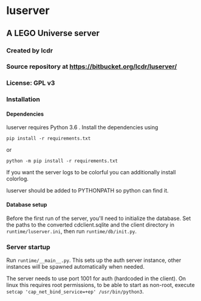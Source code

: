 # luserver
## A LEGO Universe server
### Created by lcdr
### Source repository at https://bitbucket.org/lcdr/luserver/
### License: GPL v3

### Installation
#### Dependencies
luserver requires Python 3.6 .
Install the dependencies using

	pip install -r requirements.txt

or

	python -m pip install -r requirements.txt

If you want the server logs to be colorful you can additionally install colorlog.

luserver should be added to PYTHONPATH so python can find it.

#### Database setup

Before the first run of the server, you'll need to initialize the database. Set the paths to the converted cdclient.sqlite and the client directory in `runtime/luserver.ini`, then run
`runtime/db/init.py`.

### Server startup

Run `runtime/__main__.py`. This sets up the auth server instance, other instances will be spawned automatically when needed.

The server needs to use port 1001 for auth (hardcoded in the client). On linux this requires root permissions, to be able to start as non-root, execute `setcap 'cap_net_bind_service=+ep' /usr/bin/python3`.
